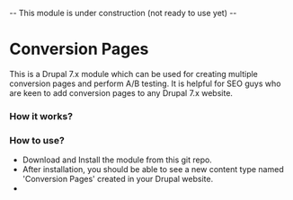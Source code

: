 -- This module is under construction (not ready to use yet) --

# Conversion Pages
This is a Drupal 7.x module which can be used for creating multiple conversion pages and perform A/B testing.
It is helpful for SEO guys who are keen to add conversion pages to any Drupal 7.x website.

### How it works?


### How to use?
- Download and Install the module from this git repo.
- After installation, you should be able to see a new content type named 'Conversion Pages' created in your Drupal website.
- 